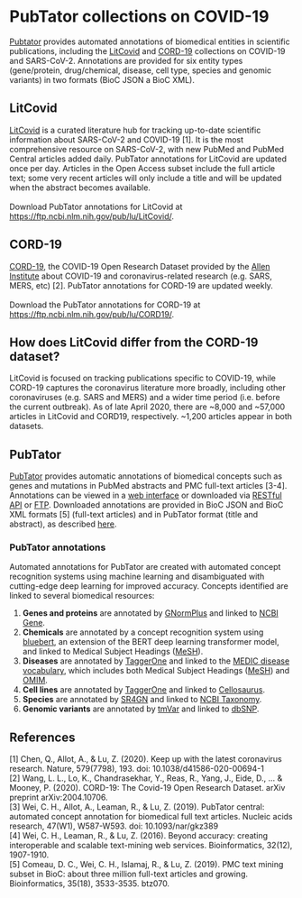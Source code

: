 # PubTator collections on COVID-19

[Pubtator](https://www.ncbi.nlm.nih.gov/research/pubtator/) provides automated annotations of biomedical entities in scientific publications, including the [LitCovid](https://www.ncbi.nlm.nih.gov/research/coronavirus/) and [CORD-19](https://pages.semanticscholar.org/coronavirus-research) collections on COVID-19 and SARS-CoV-2. Annotations are provided for six entity types (gene/protein, drug/chemical, disease, cell type, species and genomic variants) in two formats (BioC JSON a BioC XML). 

## LitCovid
[LitCovid](https://www.ncbi.nlm.nih.gov/research/coronavirus/) is a curated literature hub for tracking up-to-date scientific information about SARS-CoV-2 and COVID-19 [1]. It is the most comprehensive resource on SARS-CoV-2, with new PubMed and PubMed Central articles added daily. PubTator annotations for LitCovid are updated once per day. Articles in the Open Access subset include the full article text; some very recent articles will only include a title and will be updated when the abstract becomes available.<br/><br/>
Download PubTator annotations for LitCovid at https://ftp.ncbi.nlm.nih.gov/pub/lu/LitCovid/.

## CORD-19
[CORD-19](https://pages.semanticscholar.org/coronavirus-research), the COVID-19 Open Research Dataset provided by the [Allen Institute](https://alleninstitute.org/) about COVID-19 and coronavirus-related research (e.g. SARS, MERS, etc) [2]. PubTator annotations for CORD-19 are updated weekly.<br/><br/>
Download the PubTator annotations for CORD-19 at https://ftp.ncbi.nlm.nih.gov/pub/lu/CORD19/.

## How does LitCovid differ from the CORD-19 dataset?
LitCovid is focused on tracking publications specific to COVID-19, while CORD-19 captures the coronavirus literature more broadly, including other coronaviruses (e.g. SARS and MERS) and a wider time period (i.e. before the current outbreak). 
As of late April 2020, there are ~8,000 and ~57,000 articles in LitCovid and CORD19, respectively. ~1,200 articles appear in both datasets.

## PubTator
[PubTator](https://www.ncbi.nlm.nih.gov/research/pubtator/) provides automatic annotations of biomedical concepts such as genes and mutations in PubMed abstracts and PMC full-text articles [3-4]. Annotations can be viewed in a [web interface](https://www.ncbi.nlm.nih.gov/research/pubtator/) or downloaded via [RESTful API](https://www.ncbi.nlm.nih.gov/research/pubtator/api.html) or [FTP](https://ftp.ncbi.nlm.nih.gov/pub/lu/PubTatorCentral/). Downloaded annotations are provided in BioC JSON and BioC XML formats [5] (full-text articles) and in PubTator format (title and abstract), as described [here](https://www.ncbi.nlm.nih.gov/research/bionlp/APIs/format/). 

### PubTator annotations
Automated annotations for PubTator are created with automated concept recognition systems using machine learning and disambiguated with cutting-edge deep learning for improved accuracy. Concepts identified are linked to several biomedical resources:
1. __Genes and proteins__ are annotated by [GNormPlus](https://www.ncbi.nlm.nih.gov/bionlp/Tools/gnormplus) and linked to [NCBI Gene](https://www.ncbi.nlm.nih.gov/gene).
1. __Chemicals__ are annotated by a concept recognition system using [bluebert](https://github.com/ncbi-nlp/bluebert), an extension of the BERT deep learning transformer model, and linked to Medical Subject Headings ([MeSH](https://meshb.nlm.nih.gov/search)).
1. __Diseases__ are annotated by [TaggerOne](https://www.ncbi.nlm.nih.gov/bionlp/Tools/taggerone) and linked to the [MEDIC disease vocabulary](http://ctdbase.org/downloads/#alldiseases), which includes both Medical Subject Headings ([MeSH](https://meshb.nlm.nih.gov/search)) and [OMIM](https://www.omim.org/).
1. __Cell lines__ are annotated by [TaggerOne](https://www.ncbi.nlm.nih.gov/bionlp/Tools/taggerone) and linked to [Cellosaurus](https://web.expasy.org/cellosaurus/).
1. __Species__ are annotated by [SR4GN](https://www.ncbi.nlm.nih.gov/bionlp/Tools/sr4gn) and linked to [NCBI Taxonomy](https://www.ncbi.nlm.nih.gov/taxonomy).
1. __Genomic variants__ are annotated by [tmVar](https://www.ncbi.nlm.nih.gov/bionlp/Tools/tmvar) and linked to [dbSNP](https://www.ncbi.nlm.nih.gov/snp/).

## References
[1] Chen, Q., Allot, A., & Lu, Z. (2020). Keep up with the latest coronavirus research. Nature, 579(7798), 193. doi: 10.1038/d41586-020-00694-1<br/>
[2] Wang, L. L., Lo, K., Chandrasekhar, Y., Reas, R., Yang, J., Eide, D., ... & Mooney, P. (2020). CORD-19: The Covid-19 Open Research Dataset. arXiv preprint arXiv:2004.10706.<br/>
[3] Wei, C. H., Allot, A., Leaman, R., & Lu, Z. (2019). PubTator central: automated concept annotation for biomedical full text articles. Nucleic acids research, 47(W1), W587-W593. doi: 10.1093/nar/gkz389<br/>
[4] Wei, C. H., Leaman, R., & Lu, Z. (2016). Beyond accuracy: creating interoperable and scalable text-mining web services. Bioinformatics, 32(12), 1907-1910.<br/>
[5] Comeau, D. C., Wei, C. H., Islamaj, R., & Lu, Z. (2019). PMC text mining subset in BioC: about three million full-text articles and growing. Bioinformatics, 35(18), 3533-3535. btz070.<br/>

